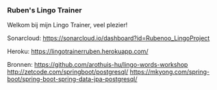 ### Ruben's Lingo Trainer
Welkom bij mijn Lingo Trainer, veel plezier!

Sonarcloud:
https://sonarcloud.io/dashboard?id=Rubenoo_LingoProject

Heroku:
https://lingotrainerruben.herokuapp.com/

Bronnen:
https://github.com/arothuis-hu/lingo-words-workshop
http://zetcode.com/springboot/postgresql/
https://mkyong.com/spring-boot/spring-boot-spring-data-jpa-postgresql/
